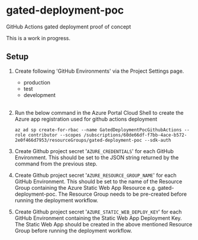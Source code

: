# gated-deployment-poc
GitHub Actions gated deployment proof of concept

This is a work in progress.

## Setup
1. Create following 'GitHub Environments' via the Project Settings page.
    * production
    * test
    * development
<br/><br/>
2. Run the below command in the Azure Portal Cloud Shell to create the Azure app registration used for github actions deployment
    ```
    az ad sp create-for-rbac --name GatedDeploymentPocGithubActions --role contributor --scopes /subscriptions/60de66df-f7bb-4ace-b572-2e0f466d7953/resourceGroups/gated-deployment-poc --sdk-auth
    ```

3. Create Github project secret '```AZURE_CREDENTIALS```' for each GitHub Environment. This should be set to the JSON string returned by the command from the previous step.

4. Create Github project secret '```AZURE_RESOURCE_GROUP_NAME```' for each GitHub Environment. This should be set to the name of the Resource Group containing the Azure Static Web App Resource e.g. gated-deployment-poc. The Resource Group needs to be pre-created before running the deployment workflow.

5. Create Github project secret '```AZURE_STATIC_WEB_DEPLOY_KEY```' for each GitHub Environment containing the Static Web App Deployment Key. The Static Web App should be created in the above mentioned Resource Group before running the deployment workflow.